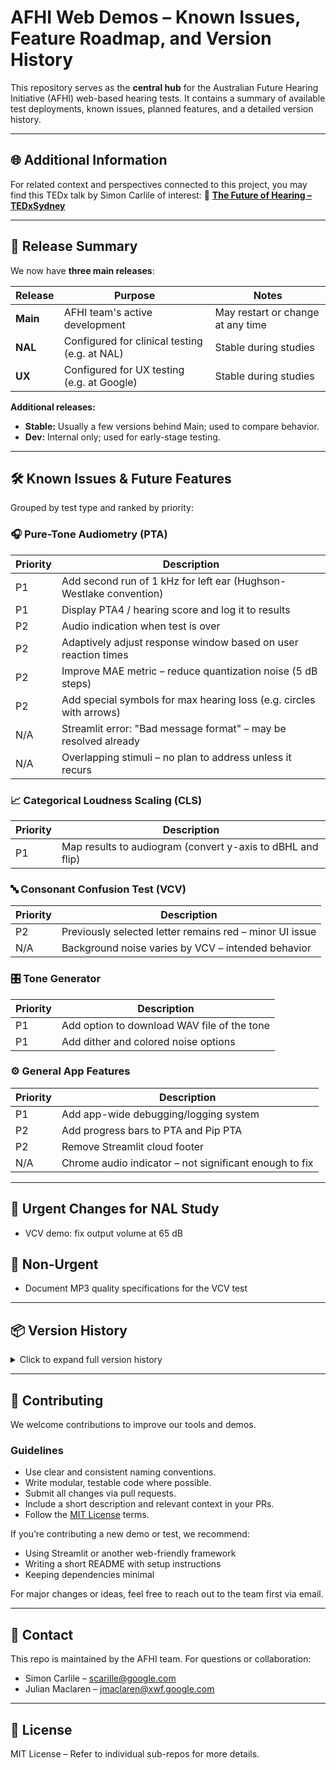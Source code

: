 # AFHI Web Demos – Known Issues, Feature Roadmap, and Version History

This repository serves as the **central hub** for the Australian Future Hearing Initiative (AFHI) web-based hearing tests. It contains a summary of available test deployments, known issues, planned features, and a detailed version history.

---

## 🌐 Additional Information

For related context and perspectives connected to this project, you may find this TEDx talk by Simon Carlile of interest:
🎥 [**The Future of Hearing – TEDxSydney**](https://www.youtube.com/watch?v=Vup_coDYOoo)

---

## 🚀 Release Summary

We now have **three main releases**:

| Release  | Purpose                                       | Notes                             |
| -------- | --------------------------------------------- | --------------------------------- |
| **Main** | AFHI team's active development                | May restart or change at any time |
| **NAL**  | Configured for clinical testing (e.g. at NAL) | Stable during studies             |
| **UX**   | Configured for UX testing (e.g. at Google)    | Stable during studies             |

**Additional releases:**

* **Stable:** Usually a few versions behind Main; used to compare behavior.
* **Dev:** Internal only; used for early-stage testing.

---

## 🛠️ Known Issues & Future Features

Grouped by test type and ranked by priority:

### 🎧 Pure-Tone Audiometry (PTA)

| Priority | Description                                                         |
| -------- | ------------------------------------------------------------------- |
| P1       | Add second run of 1 kHz for left ear (Hughson-Westlake convention)  |
| P1       | Display PTA4 / hearing score and log it to results                  |
| P2       | Audio indication when test is over                                  |
| P2       | Adaptively adjust response window based on user reaction times      |
| P2       | Improve MAE metric – reduce quantization noise (5 dB steps)         |
| P2       | Add special symbols for max hearing loss (e.g. circles with arrows) |
| N/A      | Streamlit error: "Bad message format" – may be resolved already     |
| N/A      | Overlapping stimuli – no plan to address unless it recurs           |

### 📈 Categorical Loudness Scaling (CLS)

| Priority | Description                                                |
| -------- | ---------------------------------------------------------- |
| P1       | Map results to audiogram (convert y-axis to dBHL and flip) |

### 🔤 Consonant Confusion Test (VCV)

| Priority | Description                                             |
| -------- | ------------------------------------------------------- |
| P2       | Previously selected letter remains red – minor UI issue |
| N/A      | Background noise varies by VCV – intended behavior      |

### 🎛️ Tone Generator

| Priority | Description                                 |
| -------- | ------------------------------------------- |
| P1       | Add option to download WAV file of the tone |
| P1       | Add dither and colored noise options        |

### ⚙️ General App Features

| Priority | Description                                            |
| -------- | ------------------------------------------------------ |
| P1       | Add app-wide debugging/logging system                  |
| P2       | Add progress bars to PTA and Pip PTA                   |
| P2       | Remove Streamlit cloud footer                          |
| N/A      | Chrome audio indicator – not significant enough to fix |

---

## 📌 Urgent Changes for NAL Study

* VCV demo: fix output volume at 65 dB

## 🔄 Non-Urgent

* Document MP3 quality specifications for the VCV test

---

## 📦 Version History

<details>
<summary>Click to expand full version history</summary>

### ✅ Next Release

* PTA: Separated calibration for HW vs Adaptive PTA
* All: Log system volume when app is used locally

### 🔖 Release 4.1.0

* VCV: Increased button/font size
* CLS: Save loudness model parameters by ear
* All: Environment label added (UX, NAL, etc.)
* All: Streamlit version update to fix bugs

### 🔖 Release 4.0.0

* CLS: Advanced dynamic tone fitting mode
* VCV: Default settings updates
* All: Added APP\_TARGET\_AUDIENCE environment variable

### 🔖 Release 3.4.1

* CLS: Max iterations safeguard
* PTA: Log method used (HW or Adaptive)
* All: Log app version number

### 🔖 Release 3.4.0

* Adaptive PTA method added

### 🔖 Release 3.3.0

* PTA: Fixed infinite loop bug
* VCV: Full binaural support

### 🔖 Release 3.2.0

* CLS: Model per ear, calibration fixes
* VCV: Updated instructions, standardized volume
* All: Consistent layout + freeze settings during test

### 🔖 Release 3.1.0

* CLS: Volume calibration, basic/advanced mode toggle

### 🔖 Release 3.0.0

* Standardized data download process
* All: Graphs & audiograms included in ZIPs

### 🔖 Release 2.9.4 → 2.2.3

(Summarized)

* Numerous UI fixes, logic improvements, calibration enhancements, and tone generator utilities

</details>

---

## 🤝 Contributing

We welcome contributions to improve our tools and demos.

### Guidelines

* Use clear and consistent naming conventions.
* Write modular, testable code where possible.
* Submit all changes via pull requests.
* Include a short description and relevant context in your PRs.
* Follow the [MIT License](#license) terms.

If you’re contributing a new demo or test, we recommend:

* Using Streamlit or another web-friendly framework
* Writing a short README with setup instructions
* Keeping dependencies minimal

For major changes or ideas, feel free to reach out to the team first via email.

---

## 📢 Contact

This repo is maintained by the AFHI team. For questions or collaboration:

* Simon Carlile – [scarille@google.com](mailto:scarille@google.com)
* Julian Maclaren – [jmaclaren@xwf.google.com](mailto:jmaclaren@xwf.google.com)

---

## 📄 License

MIT License – Refer to individual sub-repos for more details.
